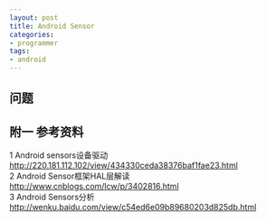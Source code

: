 ```yaml
---
layout: post
title: Android Sensor
categories:
- programmer
tags:
- android
---
```



## 问题




## 附一 参考资料		
1	A​n​d​r​o​i​d​ ​s​e​n​s​o​r​s​设​备​驱​动		
	http://220.181.112.102/view/434330ceda38376baf1fae23.html		
2	Android Sensor框架HAL层解读		
	http://www.cnblogs.com/lcw/p/3402816.html		
3	A​n​d​r​o​i​d​ ​S​e​n​s​o​r​s​分​析		
	http://wenku.baidu.com/view/c54ed6e09b89680203d825db.html		

		

